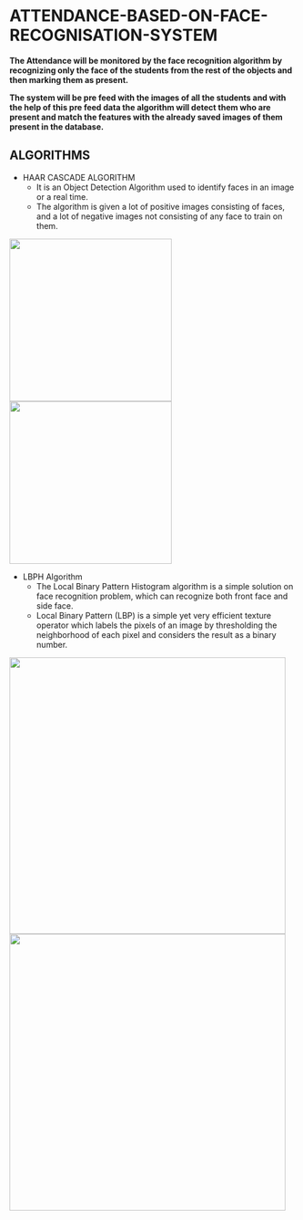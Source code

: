 # ATTENDANCE-BASED-ON-FACE-RECOGNISATION-SYSTEM

**The Attendance will be monitored by the face recognition algorithm by recognizing only the face of the students from the rest of the objects and then marking them as present.** 

**The system will be pre feed with the images of all the students and with the help of this pre feed data the algorithm will detect them who are present and match the features with the already saved images of them present in the database.**

## ALGORITHMS

* HAAR CASCADE ALGORITHM  
  * It is an Object Detection Algorithm used to identify faces in an image or a real time.
  * The algorithm is given a lot of positive images consisting of faces, and a lot of negative images not consisting of any face to train on them.

<img src="https://www.researchgate.net/profile/Anand_Krishnan_K_V/publication/325736109/figure/fig2/AS:645811285266433@1530984817042/Feature-Extraction-in-Haar-Cascade-Algorithm.png" width="285px" align="center">               <img src="https://i.pinimg.com/736x/20/62/43/2062434074933e5c4a4bfe2df659a225--bird.jpg" width="285px" align="center">


* LBPH Algorithm
  * The Local Binary Pattern Histogram algorithm is a simple solution on face recognition problem, which can recognize both front face and side face.
  * Local Binary Pattern (LBP) is a simple yet very efficient texture operator which labels the pixels of an image by thresholding the neighborhood of each pixel and considers the result as a binary number.

<img src="https://user-images.githubusercontent.com/88432041/166219026-0778be24-b6a2-404a-8fc3-93f54293b393.png" width="485px" align="center"> <img src="https://user-images.githubusercontent.com/88432041/166218328-8706443a-438f-4cc2-b085-a501a66e00cd.png" width="485px" align="center">
                  












